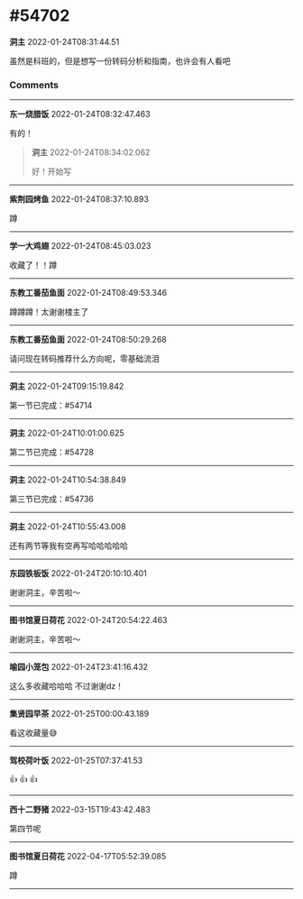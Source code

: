 # #54702

**洞主** 2022-01-24T08:31:44.51

虽然是科班的，但是想写一份转码分析和指南，也许会有人看吧

### Comments

---

**东一烧腊饭** 2022-01-24T08:32:47.463

有的！

> **洞主** 2022-01-24T08:34:02.062
> 
> 好！开始写


---

**紫荆园烤鱼** 2022-01-24T08:37:10.893

蹲

---

**学一大鸡翅** 2022-01-24T08:45:03.023

收藏了！！蹲

---

**东教工番茄鱼面** 2022-01-24T08:49:53.346

蹲蹲蹲！太谢谢楼主了

---

**东教工番茄鱼面** 2022-01-24T08:50:29.268

请问现在转码推荐什么方向呢，零基础流泪

---

**洞主** 2022-01-24T09:15:19.842

第一节已完成：#54714

---

**洞主** 2022-01-24T10:01:00.625

第二节已完成：#54728

---

**洞主** 2022-01-24T10:54:38.849

第三节已完成：#54736

---

**洞主** 2022-01-24T10:55:43.008

还有两节等我有空再写哈哈哈哈哈

---

**东园铁板饭** 2022-01-24T20:10:10.401

谢谢洞主，辛苦啦～

---

**图书馆夏日荷花** 2022-01-24T20:54:22.463

谢谢洞主，辛苦啦～

---

**喻园小笼包** 2022-01-24T23:41:16.432

这么多收藏哈哈哈 不过谢谢dz！

---

**集贤园早茶** 2022-01-25T00:00:43.189

看这收藏量😅

---

**驾校荷叶饭** 2022-01-25T07:37:41.53

👍 👍 👍

---

**西十二野猪** 2022-03-15T19:43:42.483

第四节呢

---

**图书馆夏日荷花** 2022-04-17T05:52:39.085

蹲

---

